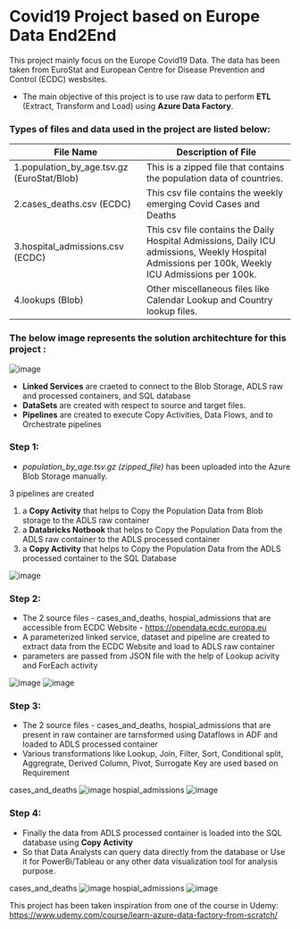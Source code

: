 # Covid19 Project based on Europe Data End2End
This project mainly focus on the Europe Covid19 Data. 
The data has been taken from EuroStat and European Centre for Disease Prevention and Control (ECDC) wesbsites.

* The main objective of this project is to use raw data to perform **ETL** (Extract, Transform and Load) using  **Azure Data Factory**.

### Types of files and data used in the project are listed below:

File Name | Description of File
-------- | ---------
1.population_by_age.tsv.gz (EuroStat/Blob) | This is a zipped file that contains the population data of countries.
2.cases_deaths.csv (ECDC) | This csv file contains the weekly emerging Covid Cases and Deaths
3.hospital_admissions.csv (ECDC) | This csv file contains the Daily Hospital Admissions, Daily ICU admissions, Weekly Hospital Admissions per 100k, Weekly ICU Admissions per 100k.
4.lookups (Blob) | Other miscellaneous files like Calendar Lookup and Country lookup files.

### The below image represents the solution architechture for this project :
![image](https://user-images.githubusercontent.com/79434863/180002640-08b7bb82-116d-4960-a17a-301f7c240c43.png)

* **Linked Services** are craeted to connect to the Blob Storage, ADLS raw and processed containers, and SQL database
* **DataSets** are created with respect to source and target files.
* **Pipelines** are created to execute Copy Activities, Data Flows, and to Orchestrate pipelines

### Step 1: 
* *population_by_age.tsv.gz (zipped_file)* has been uploaded into the Azure Blob Storage manually.

3 pipelines are created
1. a **Copy Activity** that helps to Copy the Population Data from Blob storage to the ADLS raw container
2. a **Databricks Notbook** that helps to Copy the Population Data from the ADLS raw container to the ADLS processed container
3. a **Copy Activity** that helps to Copy the Population Data from the ADLS processed container to the SQL Database

![image](https://user-images.githubusercontent.com/79434863/180031742-cc2f0645-651b-4c78-9d4d-9a9660a30de3.png)


### Step 2: 
* The 2 source files - cases_and_deaths, hospial_admissions that are accessible from ECDC Website - https://opendata.ecdc.europa.eu 
* A parameterized linked service, dataset and pipeline are created to extract data from the ECDC Website and load to ADLS raw container
* parameters are passed from JSON file with the help of Lookup acivity and ForEach activity

![image](https://user-images.githubusercontent.com/79434863/180034148-285933e7-3e0e-427e-b92b-c1ab9eb82ee0.png)
![image](https://user-images.githubusercontent.com/79434863/180034330-8f84a0f6-378d-42d9-a6ba-5f170620520c.png)


### Step 3:
* The 2 source files - cases_and_deaths, hospial_admissions that are present in raw container are tarnsformed using Dataflows in ADF and loaded to ADLS processed container
* Various transformations like Lookup, Join, Filter, Sort, Conditional split, Aggregrate, Derived Column, Pivot, Surrogate Key are used based on Requirement

cases_and_deaths
![image](https://user-images.githubusercontent.com/79434863/180036961-ca7c484f-fb68-41f6-87fb-f47395e898fc.png)
hospial_admissions
![image](https://user-images.githubusercontent.com/79434863/180036991-b1271701-e738-4fb4-9395-daa3fda183d1.png)


### Step 4: 
* Finally the data from ADLS processed container is loaded into the SQL database using **Copy Activity**
* So that Data Analysts can query data directly from the database or Use it for PowerBi/Tableau or any other data visualization tool for analysis purpose.

cases_and_deaths
![image](https://user-images.githubusercontent.com/79434863/180038252-9b8e0a5f-e776-41df-bcd8-467624ef0915.png)
hospial_admissions
![image](https://user-images.githubusercontent.com/79434863/180038284-bc9b9b10-5d67-4342-abbe-5fd65d7d6f55.png)



This project has been taken inspiration from one of the course in Udemy: https://www.udemy.com/course/learn-azure-data-factory-from-scratch/
